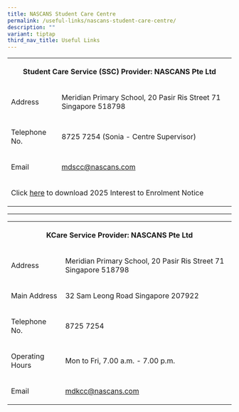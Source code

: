 ```yaml
---
title: NASCANS Student Care Centre
permalink: /useful-links/nascans-student-care-centre/
description: ""
variant: tiptap
third_nav_title: Useful Links
---
```

<p></p>
<table style="minWidth: 50px">
<colgroup>
<col>
<col>
</colgroup>
<tbody>
<tr>
<th rowspan="1" colspan="2">
<p><strong>Student Care Service (SSC) Provider: NASCANS Pte Ltd</strong>
</p>
</th>
</tr>
<tr>
<td rowspan="1" colspan="1">
<p>Address</p>
</td>
<td rowspan="1" colspan="1">
<p>Meridian Primary School, 20 Pasir Ris Street 71 Singapore 518798</p>
</td>
</tr>
<tr>
<td rowspan="1" colspan="1">
<p>Telephone No.</p>
</td>
<td rowspan="1" colspan="1">
<p>8725 7254 (Sonia - Centre Supervisor)</p>
</td>
</tr>
<tr>
<td rowspan="1" colspan="1">
<p>Email</p>
</td>
<td rowspan="1" colspan="1">
<p><a href="mailto:mdscc@nascans.com" rel="noopener noreferrer nofollow" target="_blank">mdscc@nascans.com</a>
</p>
</td>
</tr>
<tr>
<td rowspan="1" colspan="2">
<p>Click <a href="/files/Useful%20Link/Nascans/New_2025__P1_Students_Interest_Form__New_QR_.pdf" rel="noopener noreferrer nofollow" target="_blank">here</a> to
download 2025 Interest to Enrolment Notice</p>
</td>
</tr>
</tbody>
</table>
<p></p>
<hr>
<table style="minWidth: 50px">
<colgroup>
<col>
<col>
</colgroup>
<tbody>
<tr>
<th rowspan="1" colspan="2">
<p><strong>KCare Service Provider: NASCANS Pte Ltd</strong>
</p>
</th>
</tr>
<tr>
<td rowspan="1" colspan="1">
<p>Address</p>
</td>
<td rowspan="1" colspan="1">
<p>Meridian Primary School, 20 Pasir Ris Street 71 Singapore 518798</p>
</td>
</tr>
<tr>
<td rowspan="1" colspan="1">
<p>Main Address</p>
</td>
<td rowspan="1" colspan="1">
<p>32 Sam Leong Road Singapore 207922</p>
</td>
</tr>
<tr>
<td rowspan="1" colspan="1">
<p>Telephone No.</p>
</td>
<td rowspan="1" colspan="1">
<p>8725 7254</p>
</td>
</tr>
<tr>
<td rowspan="1" colspan="1">
<p>Operating Hours</p>
</td>
<td rowspan="1" colspan="1">
<p>Mon to Fri, 7.00 a.m. - 7.00 p.m.</p>
</td>
</tr>
<tr>
<td rowspan="1" colspan="1">
<p>Email</p>
</td>
<td rowspan="1" colspan="1">
<p><a href="mailto:supervisor.mdkcc@nascans.com" rel="noopener noreferrer nofollow" target="_blank">mdkcc@nascans.com</a>
</p>
</td>
</tr>
</tbody>
</table>
<p></p>